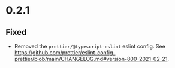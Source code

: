 # 0.2.1

## Fixed

* Removed the `prettier/@typescript-eslint` eslint config. See https://github.com/prettier/eslint-config-prettier/blob/main/CHANGELOG.md#version-800-2021-02-21.

